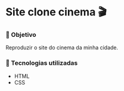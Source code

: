 # Site clone cinema 🎬

### 📌 Objetivo

Reproduzir o site do cinema da minha cidade.

### 📌 Tecnologias utilizadas

- HTML
- CSS


